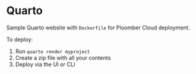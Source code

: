 # Quarto

Sample Quarto website with `Dockerfile` for Ploomber Cloud deployment.

To deploy:

1. Run `quarto render myproject`
2. Create a zip file with all your contents
3. Deploy via the UI or CLI